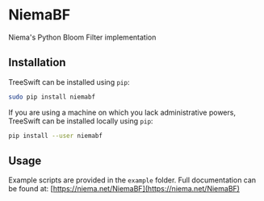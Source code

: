 # NiemaBF
Niema's Python Bloom Filter implementation

## Installation
TreeSwift can be installed using `pip`:

```bash
sudo pip install niemabf
```

If you are using a machine on which you lack administrative powers, TreeSwift can be installed locally using `pip`:

```bash
pip install --user niemabf
```

## Usage
Example scripts are provided in the `example` folder. Full documentation can be found at: [https://niema.net/NiemaBF](https://niema.net/NiemaBF)
